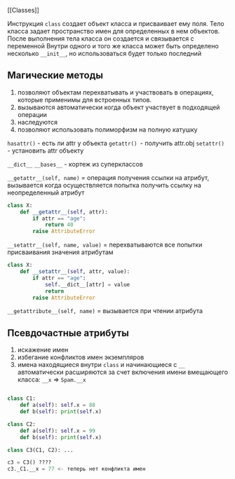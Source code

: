 [[Classes]]

Инструкция `class` создает объект класса и присваивает ему поля. 
Тело класса задает пространство имен для определенных в нем объектов.
После выполнения тела класса он создается и связывается с переменной 
Внутри одного и того же класса может быть определено несколько `__init__`, но использоваться будет только последний

## Магические методы

1. позволяют объектам перехватывать и участвовать в операциях, которые применимы для встроенных типов.
2. вызываются автоматически когда объект участвует в подходящей операции
3. наследуются
4. позволяют использовать полиморфизм на полную катушку


`hasattr()` - есть ли attr у объекта
`getattr() `- получить attr.obj
`setattr()` - установить attr объекту 

`__dict__`
`__bases__` - кортеж из суперклассов


`__getattr__(self, name)` = операция получения ссылки на атрибут, вызывается когда осуществляется попытка получить ссылку на неопределенный атрибут 

```Python
class X:
	def __getattr__(self, attr):
		if attr == "age":
			return 40
		raise AttributeError
```

`__setattr__(self, name, value)` = перехватываются все попытки присваивания значения атрибутам 

```Python
class X:
	def __setattr__(self, attr, value):
		if attr == "age":
			self.__dict__[attr] = value
			return 
		raise AttributeError
```

`__getattribute__(self, name)` = вызывается при чтении атрибута 


## Псевдочастные атрибуты

1. искажение имен
2. избегание конфликтов имен экземпляров
3. имена находящиеся внутри `class` и начинающиеся с `__` автоматически расширяются за счет включения имени вмещающего класса: `__x` => `Spam.__x`

```Python

class C1:
	def a(self): self.x = 88
	def b(self): print(self.x)

class C2:
	def a(self): self.x = 99
	def b(self): print(self.x)

class C3(C1, C2): ...

c3 = C3() ????
c3._C1.__x = 77 <- теперь нет конфликта имен
```